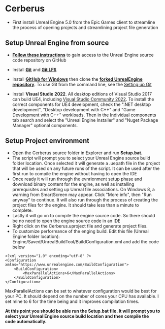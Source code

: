 # Cerberus

- First install Unreal Engine 5.0 from the Epic Games client to streamline the process of opening projects and streamlining project file generation

## **Setup Unreal Engine from source**
- **[Follow these instructions](https://www.unrealengine.com/en-US/ue4-on-github)** to gain access to the Unreal Engine source code repository on GitHub 
- Install **[Git](https://git-scm.com/downloads)** and **[Git LFS](https://git-lfs.github.com/)**
-   Install **[GitHub for Windows](https://windows.github.com/)** then clone the **[forked UnrealEngine repository](https://github.com/Cage01/UnrealEngine)**. To use Git from the command line, see the [Setting up Git](https://help.github.com/articles/set-up-git/) 
    
-   Install **Visual Studio 2022**. All desktop editions of Visual Studio 2017 can build UE4, including [Visual Studio Community 2022](https://visualstudio.microsoft.com/thank-you-downloading-visual-studio/?sku=Community&channel=Release&version=VS2022&source=VSLandingPage&cid=2036&passive=false). To install the correct components for UE4 development, check the ".NET desktop development", "Desktop development with C++" and "Game Development with C++" workloads. Then in the Individual components tab search and select the "Unreal Engine Installer" and "Nuget Package Manager" optional components.

## **Setup Project environment**
-   Open the Cerberus source folder in Explorer and run **Setup.bat**. 
-   The script will prompt you to select your Unreal Engine source build folder location. Once selected it will generate a .uepath file in the project that will be used on any future runs of the script. It can be used after the first run to compile the engine without having to open the IDE
-   Once ready it will run through the evnrionment setup phase and download binary content for the engine, as well as installing prerequisites and setting up Unreal file associations. On Windows 8, a warning from SmartScreen may appear. Click "More info", then "Run anyway" to continue. It will also run through the process of creating the project files for the engine. It should take less than a minute to complete. 
-   Lastly it will go on to compile the engine source code. So there should be no need to open the engine source code in an IDE
-   Right click on the Cerberus.uproject file and generate project files.
-   To customize performance of the enging build. Edit this file (Unreal Engine folder location):  Engine/Saved/UnrealBuildTool/BuildConfiguration.xml and add the code below
```
<?xml version="1.0" encoding="utf-8" ?>
<Configuration xmlns="https://www.unrealengine.com/BuildConfiguration">
	<BuildConfiguration>
		<MaxParallelActions>6</MaxParallelActions>
	</BuildConfiguration>
</Configuration>
```
MaxParallelActions can be set to whatever configuration would be best for your PC. It should depend on the number of cores your CPU has available. I set mine to 6 for the time being and it improves compilation times.


**At this point you should be able run the Setup.bat file. It will prompt you to select your Unreal Engine source build location and then compile the code automatically.**
